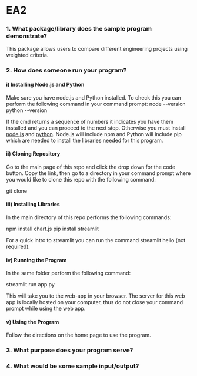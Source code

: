 # EA2
### 1. What package/library does the sample program demonstrate?

This package allows users to compare different engineering projects using weighted criteria.

### 2. How does someone run your program?

#### i) Installing Node.js and Python

Make sure you have node.js and Python installed. To check this you can perform the following command in your command prompt:
node --version
python --version

If the cmd returns a sequence of numbers it indicates you have them installed and you can proceed to the next step. Otherwise you must install [node.js](https://nodejs.org/en/download) and [python](https://www.python.org/downloads/). Node.js will include npm and Python will include pip which are needed to install the libraries needed for this program.

#### ii) Cloning Repository
Go to the main page of this repo and click the drop down for the code button. Copy the link, then go to a directory in your command prompt where you would like to clone this repo with the following command:

git clone <repo name>

#### iii) Installing Libraries
In the main directory of this repo performs the following commands:

npm install chart.js
pip install streamlit

For a quick intro to streamlit you can run the command streamlit hello (not required).
#### iv) Running the Program
In the same folder perform the following command:

streamlit run app.py

This will take you to the web-app in your browser. The server for this web app is locally hosted on your computer, thus do not close your command prompt while using the web app.

#### v) Using the Program

Follow the directions on the home page to use the program.


### 3. What purpose does your program serve?



### 4. What would be some sample input/output?
